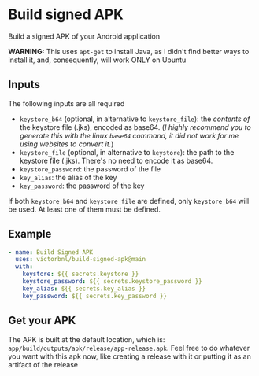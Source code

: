 # Build signed APK

Build a signed APK of your Android application

**WARNING:** This uses `apt-get` to install Java, as I didn't find better ways to install it, and, consequently, will work ONLY on Ubuntu

## Inputs

The following inputs are all required

- `keystore_b64` (optional, in alternative to `keystore_file`): the _contents of_ the keystore file (.jks), encoded as base64. (_I highly recommend you to generate this with the linux `base64` command, it did not work for me using websites to convert it._)
- `keystore_file` (optional, in alternative to `keystore`): the path to the keystore file (.jks). There's no need to encode it as base64.
- `keystore_password`: the password of the file
- `key_alias`: the alias of the key
- `key_password`: the password of the key

If both `keystore_b64` and `keystore_file` are defined, only `keystore_b64` will be used. At least one of them must be defined.

## Example

```yaml
- name: Build Signed APK
  uses: victorbnl/build-signed-apk@main
  with:
    keystore: ${{ secrets.keystore }}
    keystore_password: ${{ secrets.keystore_password }}
    key_alias: ${{ secrets.key_alias }}
    key_password: ${{ secrets.key_password }}
```

## Get your APK

The APK is built at the default location, which is: `app/build/outputs/apk/release/app-release.apk`. Feel free to do whatever you want with this apk now, like creating a release with it or putting it as an artifact of the release
